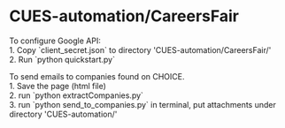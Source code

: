 # CUES-automation/CareersFair
<p>
To configure Google API:<br/>
1. Copy `client_secret.json` to directory 'CUES-automation/CareersFair/'<br/>
2. Run `python quickstart.py`<br/>
</p>
<p>
To send emails to companies found on CHOICE.<br/>
1. Save the page (html file)<br/>
2. run `python extractCompanies.py`<br/>
3. run `python send_to_companies.py` in terminal, put attachments under directory 'CUES-automation/'<br/>

